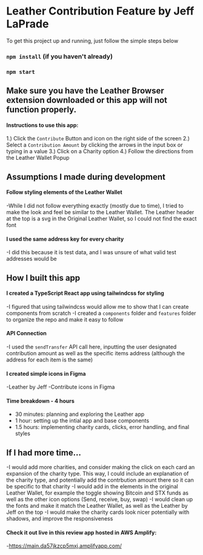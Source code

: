 # Leather Contribution Feature by Jeff LaPrade

To get this project up and running, just follow the simple steps below

### `npm install` (if you haven't already)
### `npm start`

## Make sure you have the Leather Browser extension downloaded or this app will not function properly.

#### Instructions to use this app:
1.) Click the `Contribute` Button and icon on the right side of the screen
2.) Select a `Contribution Amount` by clicking the arrows in the input box or typing in a value
3.) Click on a Charity option
4.) Follow the directions from the Leather Wallet Popup

## Assumptions I made during development

#### Follow styling elements of the Leather Wallet
-While I did not follow everything exactly (mostly due to time), I tried to make the look and feel be similar to the Leather Wallet. The Leather header at the top is a svg in the Original Leather Wallet, so I could not find the exact font

#### I used the same address key for every charity 
-I did this because it is test data, and I was unsure of what valid test addresses would be


## How I built this app

#### I created a TypeScript React app using tailwindcss for styling
-I figured that using tailwindcss would allow me to show that I can create components from scratch
-I created a `components` folder and `features` folder to organize the repo and make it easy to follow

#### API Connection
-I used the `sendTransfer` API call here, inputting the user designated contribution amount as well as the specific items address (although the address for each item is the same)

#### I created simple icons in Figma
-Leather by Jeff 
-Contribute icons in Figma

#### Time breakdown - 4 hours
- 30 minutes: planning and exploring the Leather app
- 1 hour: setting up the intial app and base components
- 1.5 hours: implementing charity cards, clicks, error handling, and final styles


## If I had more time...
-I would add more charities, and consider making the click on each card an expansion of the charity type. This way, I could include an explanation of the charity type, and potentially add the contrbution amount there so it can be specific to that charity
-I would add in the elements in the original Leather Wallet, for example the toggle showing Bitcoin and STX funds as well as the other icon options (Send, receive, buy, swap)
-I would clean up the fonts and make it match the Leather Wallet, as well as the Leather by Jeff on the top
-I would make the charity cards look nicer potentially with shadows, and improve the responsiveness

#### Check it out live in this review app hosted in AWS Amplify:
-https://main.da57jkzcp5mxj.amplifyapp.com/ 